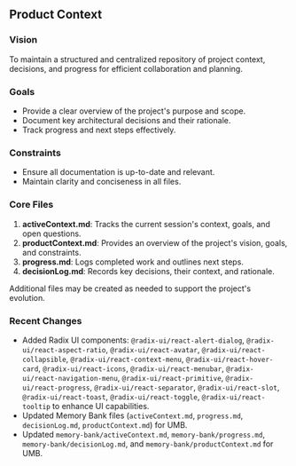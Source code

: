 ## Product Context

### Vision

To maintain a structured and centralized repository of project context, decisions, and progress for efficient collaboration and planning.

### Goals

- Provide a clear overview of the project's purpose and scope.
- Document key architectural decisions and their rationale.
- Track progress and next steps effectively.

### Constraints

- Ensure all documentation is up-to-date and relevant.
- Maintain clarity and conciseness in all files.

### Core Files

1. **activeContext.md**: Tracks the current session's context, goals, and open questions.
2. **productContext.md**: Provides an overview of the project's vision, goals, and constraints.
3. **progress.md**: Logs completed work and outlines next steps.
4. **decisionLog.md**: Records key decisions, their context, and rationale.

Additional files may be created as needed to support the project's evolution.

### Recent Changes

- Added Radix UI components: `@radix-ui/react-alert-dialog`, `@radix-ui/react-aspect-ratio`, `@radix-ui/react-avatar`, `@radix-ui/react-collapsible`, `@radix-ui/react-context-menu`, `@radix-ui/react-hover-card`, `@radix-ui/react-icons`, `@radix-ui/react-menubar`, `@radix-ui/react-navigation-menu`, `@radix-ui/react-primitive`, `@radix-ui/react-progress`, `@radix-ui/react-separator`, `@radix-ui/react-slot`, `@radix-ui/react-toast`, `@radix-ui/react-toggle`, `@radix-ui/react-tooltip` to enhance UI capabilities.
- Updated Memory Bank files (`activeContext.md`, `progress.md`, `decisionLog.md`, `productContext.md`) for UMB.
- Updated `memory-bank/activeContext.md`, `memory-bank/progress.md`, `memory-bank/decisionLog.md`, and `memory-bank/productContext.md` for UMB.
